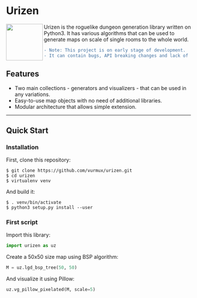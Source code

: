 # Urizen

<img src="https://github.com/vurmux/urizen/blob/master/res/logo.svg" width="100" height="100" align="left"> Urizen is the roguelike dungeon generation library written on Python3. It has various algorithms that can be used to generate maps on scale of single rooms to the whole world.

```diff
- Note: This project is on early stage of development.
- It can contain bugs, API breaking changes and lack of documentation.
```

## Features

- Two main collections - generators and visualizers - that can be used in any variations.
- Easy-to-use map objects with no need of additional libraries.
- Modular architecture that allows simple extension.

---

## Quick Start

### Installation

First, clone this repository:

```
$ git clone https://github.com/vurmux/urizen.git
$ cd urizen
$ virtualenv venv
```

And build it:

```
$ . venv/bin/activate
$ python3 setup.py install --user
```

### First script

Import this library:

```python
import urizen as uz
```

Create a 50x50 size map using BSP algorithm:

```python
M = uz.lgd_bsp_tree(50, 50)
```

And visualize it using Pillow:

```python
uz.vg_pillow_pixelated(M, scale=5)
```

